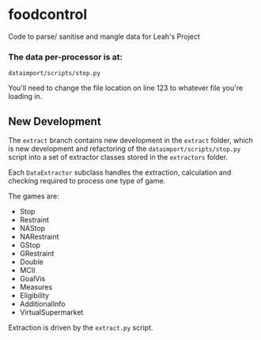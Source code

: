 # foodcontrol

Code to parse/ sanitise and mangle data for Leah's Project

### The data per-processor is at: 

```
dataimport/scripts/stop.py
```

You'll need to change the file location on line 123 to whatever file you're loading in.

## New Development

The ```extract``` branch contains new development in the ```extract``` folder, which is new development and refactoring of the ```dataimport/scripts/stop.py``` script into a set of extractor classes stored in the ```extractors``` folder.

Each ```DataExtractor``` subclass handles the extraction, calculation and checking required to process one type of game.


The games are:

* Stop
* Restraint
* NAStop
* NARestraint
* GStop
* GRestraint
* Double
* MCII
* GoalVis
* Measures
* Eligibility
* AdditionalInfo
* VirtualSupermarket

Extraction is driven by the ```extract.py``` script.
